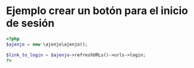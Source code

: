 Ejemplo crear un botón para el inicio de sesión
===============================================

```php
<?php 
$ajenjo = new \ajenjo\ajenjo();

$link_to_login = $ajenjo->refreshURLs()->urls->login;
?>
```

